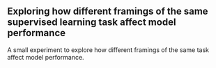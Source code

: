 ## Exploring how different framings of the same supervised learning task affect model performance
A small experiment to explore how different framings of the same task affect model performance.
